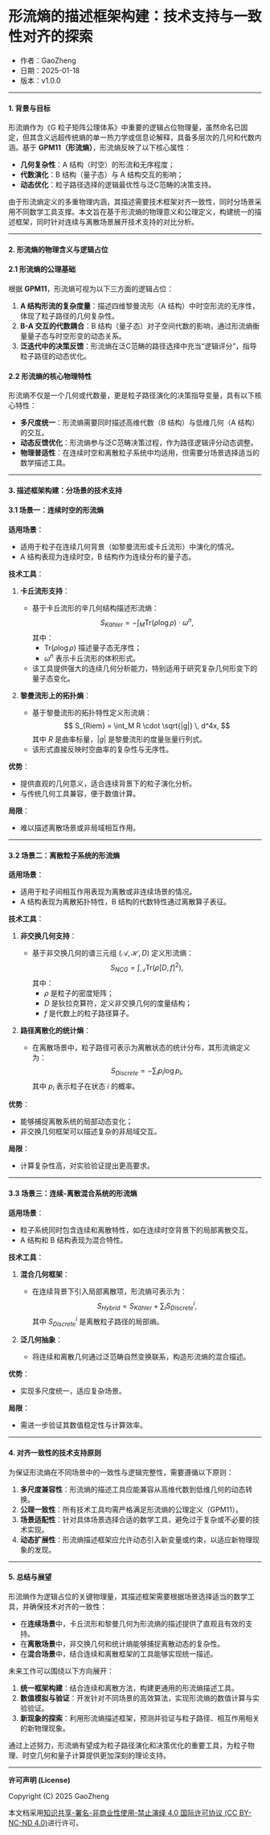 # **形流熵的描述框架构建：技术支持与一致性对齐的探索**

- 作者：GaoZheng
- 日期：2025-01-18
- 版本：v1.0.0

---

#### **1. 背景与目标**

形流熵作为《G 粒子矩阵公理体系》中重要的逻辑占位物理量，虽然命名已固定，但其含义远超传统熵的单一热力学或信息论解释，具备多层次的几何和代数内涵。基于 **GPM11（形流熵）**，形流熵反映了以下核心属性：
- **几何复杂性**：A 结构（时空）的形流和无序程度；
- **代数演化**：B 结构（量子态）与 A 结构交互的影响；
- **动态优化**：粒子路径选择的逻辑最优性与泛C范畴的决策支持。

由于形流熵定义的多重物理内涵，其描述需要技术框架对齐一致性，同时分场景采用不同数学工具支撑。本文旨在基于形流熵的物理意义和公理定义，构建统一的描述框架，同时针对连续与离散场景展开技术支持的对比分析。

---

#### **2. 形流熵的物理含义与逻辑占位**

#### **2.1 形流熵的公理基础**
根据 **GPM11**，形流熵可视为以下三方面的逻辑占位：
1. **A 结构形流的复杂度量**：描述四维黎曼流形（A 结构）中时空形流的无序性，体现了粒子路径的几何复杂性。
2. **B-A 交互的代数耦合**：B 结构（量子态）对子空间代数的影响，通过形流熵衡量量子态与时空形变的动态关系。
3. **泛迭代中的决策反馈**：形流熵在泛C范畴的路径选择中充当“逻辑评分”，指导粒子路径的动态优化。

#### **2.2 形流熵的核心物理特性**
形流熵不仅是一个几何或代数量，更是粒子路径演化的决策指导变量，具有以下核心特性：
- **多尺度统一**：形流熵需要同时描述高维代数（B 结构）与低维几何（A 结构）的交互。
- **动态反馈优化**：形流熵参与泛C范畴决策过程，作为路径逻辑评分动态调整。
- **物理普适性**：在连续时空和离散粒子系统中均适用，但需要分场景选择适当的数学描述工具。

---

#### **3. 描述框架构建：分场景的技术支持**

#### **3.1 场景一：连续时空的形流熵**
**适用场景**：
- 适用于粒子在连续几何背景（如黎曼流形或卡丘流形）中演化的情况。
- A 结构表现为连续时空，B 结构作为连续分布的量子态。

**技术工具**：
1. **卡丘流形支持**：
   - 基于卡丘流形的辛几何结构描述形流熵：
     $$
     S_{Kähler} = -\int_M \mathrm{Tr}(\rho \log \rho) \cdot \omega^n,
     $$
     其中：
     - $\mathrm{Tr}(\rho \log \rho)$ 描述量子态无序性；
     - $\omega^n$ 表示卡丘流形的体积形式。
   - 该工具提供强大的连续几何分析能力，特别适用于研究复杂几何形变下的量子态变化。

2. **黎曼流形上的拓扑熵**：
   - 基于黎曼流形的拓扑特性定义形流熵：
     $$
     S_{Riem} = \int_M R \cdot \sqrt{|g|} \, d^4x,
     $$
     其中 $R$ 是曲率标量，$|g|$ 是黎曼流形的度量张量行列式。
   - 该形式直接反映时空曲率的复杂性与无序性。

**优势**：
- 提供直观的几何意义，适合连续背景下的粒子演化分析。
- 与传统几何工具兼容，便于数值计算。

**局限**：
- 难以描述离散场景或非局域相互作用。

---

#### **3.2 场景二：离散粒子系统的形流熵**
**适用场景**：
- 适用于粒子间相互作用表现为离散或非连续场景的情况。
- A 结构表现为离散拓扑特性，B 结构的代数特性通过离散算子表征。

**技术工具**：
1. **非交换几何支持**：
   - 基于非交换几何的谱三元组 $(\mathcal{A}, \mathcal{H}, D)$ 定义形流熵：
     $$
     S_{NCG} = \int_{\mathcal{A}} \mathrm{Tr}(\rho [D, f]^2),
     $$
     其中：
     - $\rho$ 是粒子的密度矩阵；
     - $D$ 是狄拉克算符，定义非交换几何的度量结构；
     - $f$ 是代数上的粒子路径算子。

2. **路径离散化的统计熵**：
   - 在离散场景中，粒子路径可表示为离散状态的统计分布，其形流熵定义为：
     $$
     S_{Discrete} = -\sum_i p_i \log p_i,
     $$
     其中 $p_i$ 表示粒子在状态 $i$ 的概率。

**优势**：
- 能够捕捉离散系统的局部动态变化；
- 非交换几何框架可以描述复杂的非局域交互。

**局限**：
- 计算复杂性高，对实验验证提出更高要求。

---

#### **3.3 场景三：连续-离散混合系统的形流熵**
**适用场景**：
- 粒子系统同时包含连续和离散特性，如在连续时空背景下的局部离散交互。
- A 结构和 B 结构表现为混合特性。

**技术工具**：
1. **混合几何框架**：
   - 在连续背景下引入局部离散项，形流熵可表示为：
     $$
     S_{Hybrid} = S_{Kähler} + \sum_i S_{Discrete}^i,
     $$
     其中 $S_{Discrete}^i$ 是离散粒子路径的局部熵。

2. **泛几何抽象**：
   - 将连续和离散几何通过泛范畴自然变换联系，构造形流熵的混合描述。

**优势**：
- 实现多尺度统一，适应复杂场景。

**局限**：
- 需进一步验证其数值稳定性与计算效率。

---

#### **4. 对齐一致性的技术支持原则**

为保证形流熵在不同场景中的一致性与逻辑完整性，需要遵循以下原则：
1. **多尺度兼容性**：形流熵的描述工具应能兼容从高维代数到低维几何的动态转换。
2. **公理一致性**：所有技术工具均需严格满足形流熵的公理定义（GPM11）。
3. **场景适配性**：针对具体场景选择合适的数学工具，避免过于复杂或不必要的技术实现。
4. **动态扩展性**：形流熵描述框架应允许动态引入新变量或约束，以适应新物理现象的发现。

---

#### **5. 总结与展望**

形流熵作为逻辑占位的关键物理量，其描述框架需要根据场景选择适当的数学工具，并确保技术对齐的一致性：
- 在**连续场景**中，卡丘流形和黎曼几何为形流熵的描述提供了直观且有效的支持。
- 在**离散场景**中，非交换几何和统计熵能够捕捉离散动态的复杂性。
- 在**混合场景**中，结合连续和离散框架的工具能够实现统一描述。

未来工作可以围绕以下方向展开：
1. **统一框架构建**：结合连续和离散方法，构建更通用的形流熵描述工具。
2. **数值模拟与验证**：开发针对不同场景的高效算法，实现形流熵的数值计算与实验验证。
3. **新现象的探索**：利用形流熵描述框架，预测并验证与粒子路径、相互作用相关的新物理现象。

通过上述努力，形流熵有望成为粒子路径演化和决策优化的重要工具，为粒子物理、时空几何和量子计算提供更加深刻的理论支持。

---

**许可声明 (License)**

Copyright (C) 2025 GaoZheng 

本文档采用[知识共享-署名-非商业性使用-禁止演绎 4.0 国际许可协议 (CC BY-NC-ND 4.0)](https://creativecommons.org/licenses/by-nc-nd/4.0/deed.zh-Hans)进行许可。
